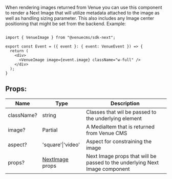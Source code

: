 When rendering images returned from Venue you can use this component to render a Next Image that will utilize metadata attached to the image as well as handling sizing parameter. This also includes any Image center positioning that might be set from the backend.
Example:
```tsx

import { VenueImage } from "@venuecms/sdk-next";

export const Event = ({ event }: { event: VenueEvent }) => {
  return (
    <div>
      <VenueImage image={event.image} className="w-full" />
    </div>
  );
}
```

## Props:

| Name | Type |  Description |
| --- | --- | --- |
| className? | string | Classes that wil be passed to the underlying element |
| image? | Partial<MediaItem> | A MediaItem that is returned from Venue CMS |
| aspect? | 'square'\|'video' | Aspect for constraining the image |
| props? | [NextImage](https://nextjs.org/docs/pages/api-reference/components/image) props | Next Image props that will be passed to the underlying Next Image component |
